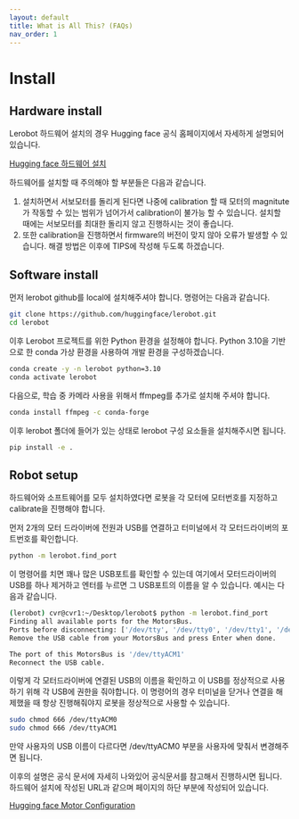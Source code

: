 ```yaml
---
layout: default
title: What is All This? (FAQs)
nav_order: 1
---
```


# Install
 
## Hardware install
Lerobot 하드웨어 설치의 경우 Hugging face 공식 홈페이지에서 자세하게 설명되어 있습니다.

[Hugging face 하드웨어 설치](https://huggingface.co/docs/lerobot/so101)

하드웨어를 설치할 때 주의해야 할 부분들은 다음과 같습니다.

 1. 설치하면서 서보모터를 돌리게 된다면 나중에 calibration 할 때 모터의 magnitute가 작동할 수 있는 범위가 넘어가서 calibration이 불가능 할 수 있습니다. 설치할 때에는 서보모터를 최대한 돌리지 않고 진행하시는 것이 좋습니다.
 2. 또한 calibration을 진행하면서 firmware의 버전이 맞지 않아 오류가 발생할 수 있습니다. 해결 방법은 이후에 TIPS에 작성해 두도록 하겠습니다.
 
## Software install

먼저 lerobot github를 local에 설치해주셔야 합니다. 명령어는 다음과 같습니다.
 
```bash
git clone https://github.com/huggingface/lerobot.git
cd lerobot
```

이후 Lerobot 프로젝트를 위한 Python 환경을 설정해야 합니다.
Python 3.10을 기반으로 한 conda 가상 환경을 사용하여 개발 환경을 구성하겠습니다.

```bash
conda create -y -n lerobot python=3.10
conda activate lerobot
```

다음으로, 학습 중 카메라 사용을 위해서 ffmpeg를 추가로 설치해 주셔야 합니다.

```bash
conda install ffmpeg -c conda-forge
```

이후 lerobot 폴더에 들어가 있는 상태로 lerobot 구성 요소들을 설치해주시면 됩니다.

```bash
pip install -e .
```

## Robot setup

하드웨어와 소프트웨어를 모두 설치하였다면 로봇을 각 모터에 모터번호를 지정하고 calibrate을 진행해야 합니다.

먼저 2개의 모터 드라이버에 전원과 USB를 연결하고 터미널에서 각 모터드라이버의 포트번호를 확인합니다.

```bash
python -m lerobot.find_port
```

이 명령어를 치면 꽤나 많은 USB포트를 확인할 수 있는데 여기에서 모터드라이버의 USB를 하나 제거하고 엔터를 누르면 그 USB포트의 이름을 알 수 있습니다. 예시는 다음과 같습니다.

```bash
(lerobot) cvr@cvr1:~/Desktop/lerobot$ python -m lerobot.find_port
Finding all available ports for the MotorsBus.
Ports before disconnecting: ['/dev/tty', '/dev/tty0', '/dev/tty1', '/dev/tty2', '/dev/tty3', '/dev/tty4', '/dev/tty5', '/dev/tty6', '/dev/tty7', '/dev/tty8', '/dev/tty9', '/dev/tty10', '/dev/tty11', '/dev/tty12', '/dev/tty13', '/dev/tty14', '/dev/tty15', '/dev/tty16', '/dev/tty17', '/dev/tty18', '/dev/tty19', '/dev/tty20', '/dev/tty21', '/dev/tty22', '/dev/tty23', '/dev/tty24', '/dev/tty25', '/dev/tty26', '/dev/tty27', '/dev/tty28', '/dev/tty29', '/dev/tty30', '/dev/tty31', '/dev/tty32', '/dev/tty33', '/dev/tty34', '/dev/tty35', '/dev/tty36', '/dev/tty37', '/dev/tty38', '/dev/tty39', '/dev/tty40', '/dev/tty41', '/dev/tty42', '/dev/tty43', '/dev/tty44', '/dev/tty45', '/dev/tty46', '/dev/tty47', '/dev/tty48', '/dev/tty49', '/dev/tty50', '/dev/tty51', '/dev/tty52', '/dev/tty53', '/dev/tty54', '/dev/tty55', '/dev/tty56', '/dev/tty57', '/dev/tty58', '/dev/tty59', '/dev/tty60', '/dev/tty61', '/dev/tty62', '/dev/tty63', '/dev/ttyS0', '/dev/ttyS1', '/dev/ttyS2', '/dev/ttyS3', '/dev/ttyS4', '/dev/ttyS5', '/dev/ttyS6', '/dev/ttyS7', '/dev/ttyS8', '/dev/ttyS9', '/dev/ttyS10', '/dev/ttyS11', '/dev/ttyS12', '/dev/ttyS13', '/dev/ttyS14', '/dev/ttyS15', '/dev/ttyS16', '/dev/ttyS17', '/dev/ttyS18', '/dev/ttyS19', '/dev/ttyS20', '/dev/ttyS21', '/dev/ttyS22', '/dev/ttyS23', '/dev/ttyS24', '/dev/ttyS25', '/dev/ttyS26', '/dev/ttyS27', '/dev/ttyS28', '/dev/ttyS29', '/dev/ttyS30', '/dev/ttyS31', '/dev/ttyprintk', '/dev/ttyACM0', '/dev/ttyACM1']
Remove the USB cable from your MotorsBus and press Enter when done.

The port of this MotorsBus is '/dev/ttyACM1'
Reconnect the USB cable.
```
이렇게 각 모터드라이버에 연결된 USB의 이름을 확인하고 이 USB를 정상적으로 사용하기 위해 각 USB에 권한을 줘야합니다. 이 명령어의 경우 터미널을 닫거나 연결을 해제했을 때 항상 진행해줘야지 로봇을 정상적으로 사용할 수 있습니다.

```bash
sudo chmod 666 /dev/ttyACM0
sudo chmod 666 /dev/ttyACM1
```

만약 사용자의 USB 이름이 다르다면 /dev/ttyACM0 부분을 사용자에 맞춰서 변경해주면 됩니다.

이후의 설명은 공식 문서에 자세히 나와있어 공식문서를 참고해서 진행하시면 됩니다. 하드웨어 설치에 작성된 URL과 같으며 페이지의 하단 부분에 작성되어 있습니다.

[Hugging face Motor Configuration](https://huggingface.co/docs/lerobot/so101)

